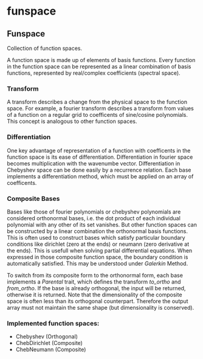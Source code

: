 # funspace

## Funspace

Collection of function spaces.

A function space is made up of elements of basis functions.
Every function in the function space can be represented as a
linear combination of basis functions, represented by real/complex
coefficients (spectral space).

### Transform
A transform describes a change from the physical space to the function
space. For example, a fourier transform describes a transform from
values of a function on a regular grid to coefficents of sine/cosine
polynomials. This concept is analogous to other function spaces.

### Differentiation
One key advantage of representation of a function with coefficents in
the function space is its ease of differentiation. Differentiation in
fourier space becomes multiplication with the wavenumbe vector.
Differentiation in Chebyshev space can be done easily by a recurrence
relation.
Each base implements a differentiation method, which must be applied on
an array of coefficents.

### Composite Bases
Bases like those of fourier polynomials or chebyshev polynomials are
considered orthonormal bases, i.e. the dot product of each individual
polynomial with any other of its set vanishes.
But other function spaces can be constructed by a linear combination
the orthonormal basis functions. This is often used
to construct bases which satisfy particular boundary conditions
like dirichlet (zero at the ends) or neumann (zero derivative at the ends).
This is usefull when solving partial differential equations. When expressed
in those composite function space, the boundary condition is automatically
satisfied. This may be understood under *Galerkin* Method.

To switch from its composite form to the orthonormal form, each base implements
a *Parental* trait, which defines the transform *to_ortho* and *from_ortho*.
If the base is already orthogonal, the input will be returned, otherwise it
is returned. Note that the dimensionality of the composite space is often
less than its orthogonal counterpart.  Therefore the output array must
not maintain the same shape (but dimensionality is conserved).

### Implemented function spaces:
- Chebyshev (Orthogonal)
- ChebDirichlet (Composite)
- ChebNeumann (Composite)
